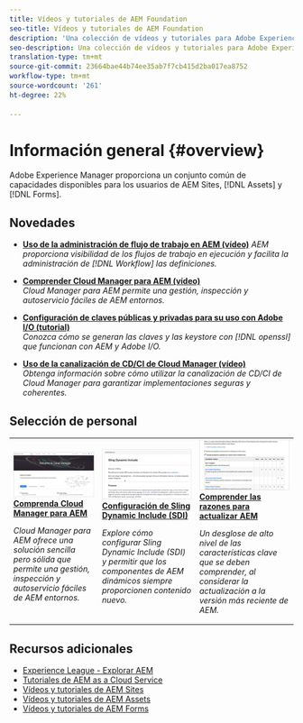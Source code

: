 ```yaml
---
title: Vídeos y tutoriales de AEM Foundation
seo-title: Vídeos y tutoriales de AEM Foundation
description: 'Una colección de vídeos y tutoriales para Adobe Experience Manager Foundation. '
seo-description: Una colección de vídeos y tutoriales para Adobe Experience Manager Foundation
translation-type: tm+mt
source-git-commit: 23664bae44b74ee35ab7f7cb415d2ba017ea8752
workflow-type: tm+mt
source-wordcount: '261'
ht-degree: 22%

---
```



# Información general {#overview}

Adobe Experience Manager proporciona un conjunto común de capacidades disponibles para los usuarios de AEM Sites, [!DNL Assets] y [!DNL Forms].

## Novedades

* **[Uso de la administración de flujo de trabajo en AEM (vídeo)](./workflow/use-workflow-management.md)**
   *AEM proporciona visibilidad de los flujos de trabajo en ejecución y facilita la administración de  [!DNL Workflow] las definiciones.*

* **[Comprender Cloud Manager para AEM (vídeo)](./cloud-manager/understand-cloud-manager-for-aem.md)**\
   *Cloud Manager para AEM permite una gestión, inspección y autoservicio fáciles de AEM entornos.*

* **[Configuración de claves públicas y privadas para su uso con Adobe I/O (tutorial)](./authentication/set-up-public-private-keys-for-use-with-aem-and-adobe-io.md)**\
   *Conozca cómo se generan las claves y las keystore con  [!DNL openssl] que funcionan con AEM y Adobe I/O.*

* **[Uso de la canalización de CD/CI de Cloud Manager (vídeo)](./cloud-manager/use-the-cicd-pipeline-in-cloud-manager-for-aem.md)**\
   *Obtenga información sobre cómo utilizar la canalización de CD/CI de Cloud Manager para garantizar implementaciones seguras y coherentes.*

## Selección de personal

<table>
<tr>
  <td>
    <a href="./cloud-manager/understand-cloud-manager-for-aem.md">
    <img alt="Comprenda Cloud Manager para AEM" src="./cloud-manager/assets/understand-cloud-manager-for-aem/thumbnail.png" />
    </a>
    <div>
     <a href="./cloud-manager/understand-cloud-manager-for-aem.md">
    <strong>Comprenda Cloud Manager para AEM</strong>
    </a>
    </div>
    <p>
    <em>Cloud Manager para AEM ofrece una solución sencilla pero sólida que permite una gestión, inspección y autoservicio fáciles de AEM entornos.</em>
    <p>
  </td>
   <td>
    <a href="./development/set-up-sling-dynamic-include.md">
    <img alt="Configuración de Sling Dynamic Include (SDI)" src="./development/assets/set-up-sling-dynamic-include/thumbnail.png" />
    </a>
     <div>
     <a href="./development/set-up-sling-dynamic-include.md">
    <strong>Configuración de Sling Dynamic Include (SDI)</strong>
    </a>
    </div>
    <p>
    <em>Explore cómo configurar Sling Dynamic Include (SDI) y permitir que los componentes de AEM dinámicos siempre proporcionen contenido nuevo.</em>
    <p>
  </td>
  <td>
    <a href="./administration/understand-reasons-to-upgrade.md">
    <img alt="Explicación de las razones para actualizar AEM" src="./administration/assets/understand-reasons-to-upgrade/thumbnail.png" />
    </a>
    <div>
    <a href="./administration/understand-reasons-to-upgrade.md">
    <strong>Comprender las razones para actualizar AEM</strong>
    </a>
    </div>
    <p>
    <em>Un desglose de alto nivel de las características clave que se deben comprender, al considerar la actualización a la versión más reciente de AEM.</em>
    </p>
  </td>
</tr>
</table>

## Recursos adicionales

* [Experience League - Explorar AEM](https://experienceleague.adobe.com/#recommended/solutions/experience-manager)
* [Tutoriales de AEM as a Cloud Service](/help/cloud-service/overview.md)
* [Vídeos y tutoriales de AEM Sites](/help/sites/overview.md)
* [Vídeos y tutoriales de AEM Assets](/help/assets/overview.md)
* [Vídeos y tutoriales de AEM Forms](/help/forms/overview.md)
